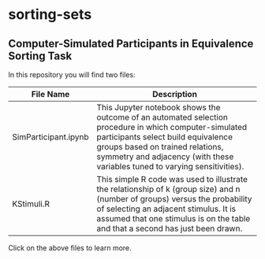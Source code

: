 # sorting-sets
## Computer-Simulated Participants in Equivalence Sorting Task

In this repository you will find two files:

| File Name | Description |
|---|---|
| SimParticipant.ipynb | This Jupyter notebook shows the outcome of an automated selection procedure in which computer-simulated participants select build equivalence groups based on trained relations, symmetry and adjacency (with these variables tuned to varying sensitivities). |
| KStimuli.R | This simple R code was used to illustrate the relationship of k (group size) and n (number of groups) versus the probability of selecting an adjacent stimulus. It is assumed that one stimulus is on the table and that a second has just been drawn. |

Click on the above files to learn more.